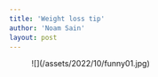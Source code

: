 ```yaml
---
title: 'Weight loss tip'
author: 'Noam Sain'
layout: post
---
```


<figure class="wp-block-image size-full">![](/assets/2022/10/funny01.jpg)</figure>